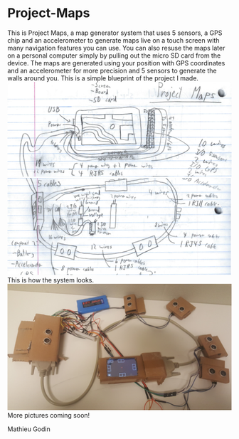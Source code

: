 # Project-Maps
This is Project Maps, a map generator system that uses 5 sensors, a GPS chip and an accelerometer to generate maps live on a touch screen with many navigation features you can use. You can also resuse the maps later on a personal computer simply by pulling out the micro SD card from the device. The maps are generated using your position with GPS coordinates and an accelerometer for more precision and 5 sensors to generate the walls around you.
This is a simple blueprint of the project I made.
![Alt text](/screenshots/Untitled.png?raw=true)
![Alt text](/screenshots/Untitled1.png?raw=true)
This is how the system looks.
![Alt text](/screenshots/Untitled2.jpg?raw=true)
More pictures coming soon!

Mathieu Godin
